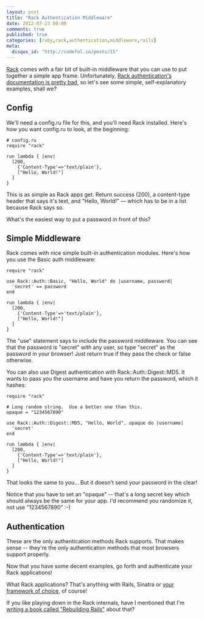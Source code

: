 ```yaml
---
layout: post
title: "Rack Authentication Middleware"
date: 2012-07-23 00:00
comments: true
published: true
categories: [ruby,rack,authentication,middleware,rails]
meta:
  disqus_id: "http://codefol.io/posts/15"
---
```

<a href="http://codefol.io/posts/What-is-Rack-A-Primer">Rack</a> comes with a fair bit of built-in middleware that you can use to put together a simple app frame.  Unfortunately, <a href="http://rack.rubyforge.org/doc/Rack/Auth/Digest/MD5.html">Rack authentication's documentation is pretty bad</a>, so let's see some simple, self-explanatory examples, shall we?

## Config

We'll need a config.ru file for this, and you'll need Rack installed.  Here's how you want config.ru to look, at the beginning:

```
# config.ru
require "rack"

run lambda { |env|
  [200,
    {'Content-Type'=>'text/plain'},
    ["Hello, World!"]
  ]
}
```

This is as simple as Rack apps get.  Return success (200), a content-type header that says it's text, and "Hello, World!" &mdash; which has to be in a list because Rack says so.

What's the easiest way to put a password in front of this?

## Simple Middleware

Rack comes with nice simple built-in authentication modules.  Here's how you use the Basic auth middleware:

```
require "rack"

use Rack::Auth::Basic, "Hello, World" do |username, password|
  'secret' == password
end

run lambda { |env|
  [200,
    {'Content-Type'=>'text/plain'},
    ["Hello, World!"]
  ]
}
```

The "use" statement says to include the password middleware.  You can see that the password is "secret" with any user, so type "secret" as the password in your browser!  Just return true if they pass the check or false otherwise.

You can also use Digest authentication with Rack::Auth::Digest::MD5.  It wants to pass you the username and have you return the password, which it hashes:

```
require "rack"

# Long random string.  Use a better one than this.                              
opaque = "1234567890"

use Rack::Auth::Digest::MD5, "Hello, World", opaque do |username|
  'secret'
end

run lambda { |env|
  [200,
    {'Content-Type'=>'text/plain'},
    ["Hello, World!"]
  ]
}
```

That looks the same to you...  But it doesn't send your password in the clear!

Notice that you have to set an "opaque" -- that's a long secret key which should always be the same for your app.  I'd recommend you randomize it, not use "1234567890" :-)

## Authentication

These are the only authentication methods Rack supports.  That makes sense -- they're the only authentication methods that most browsers support properly.

Now that you have some decent examples, go forth and authenticate your Rack applications!

What Rack applications?  That's anything with Rails, Sinatra or <a href="http://rebuilding-rails.com">your framework of choice</a>, of course!

If you like playing down in the Rack internals, have I mentioned that I'm <a href="http://rebuilding-rails.com">writing a book called "Rebuilding Rails"</a> about that?

